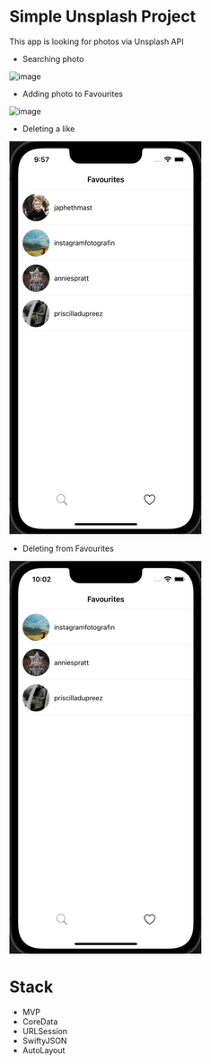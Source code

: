 # Simple Unsplash Project
 
This app is looking for photos via Unsplash API

- Searching photo

![image](https://github.com/ABzhnsk/SimpleUnsplashProject/blob/main/One.gif)

- Adding photo to Favourites

![image](https://github.com/ABzhnsk/SimpleUnsplashProject/blob/main/Two.gif)

- Deleting a like

![image](https://github.com/ABzhnsk/SimpleUnsplashProject/blob/main/Three.gif)

- Deleting from Favourites

![image](https://github.com/ABzhnsk/SimpleUnsplashProject/blob/main/Four.gif)

# Stack

- MVP
- CoreData
- URLSession
- SwiftyJSON
- AutoLayout
